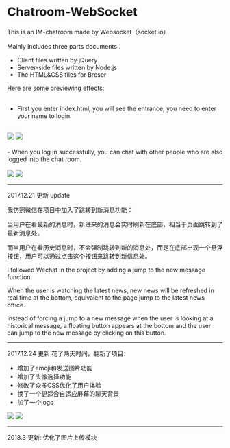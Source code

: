 # Chatroom-WebSocket
This is an IM-chatroom made by Websocket（socket.io）

Mainly includes three parts documents：
- Client files written by jQuery
- Server-side files written by Node.js
- The HTML&CSS files for Broser

Here are some previewing effects:
<br/>
<br/>
-  First you enter index.html, you will see the entrance, you need to enter your name to login.
<br/>
<img src="https://github.com/KMKNKK/Chatroom-WebScoket/blob/homework/img_read/chat1.png">
<img src="https://github.com/KMKNKK/Chatroom-WebScoket/blob/homework/img_read/chat2.png">
<br/>
<br/>
-  When you log in successfully, you can chat with other people who are also logged into the chat room.
<br/>
<br/>
<img src="https://github.com/KMKNKK/Chatroom-WebScoket/blob/homework/img_read/chat3.png">
<img src="https://github.com/KMKNKK/Chatroom-WebScoket/blob/homework/img_read/chat4.png">

----------------------------
2017.12.21 更新 update

我仿照微信在项目中加入了跳转到新消息功能：

当用户在看最新的消息时，新进来的消息会实时刷新在底部，相当于页面跳转到了最新消息处。

而当用户在看历史消息时，不会强制跳转到新的消息处，而是在底部出现一个悬浮按钮，用户可以通过点击这个按钮来跳转到新信息处。

I followed Wechat in the project by adding a jump to the new message function:

When the user is watching the latest news, new news will be refreshed in real time at the bottom, equivalent to the page jump to the latest news office.

Instead of forcing a jump to a new message when the user is looking at a historical message, a floating button appears at the bottom and the user can jump to the new message by clicking on this button.

----------------------------
2017.12.24 更新
花了两天时间，翻新了项目:
- 增加了emoji和发送图片功能
- 增加了头像选择功能
- 修改了众多CSS优化了用户体验
- 换了一个更适合自适应屏幕的聊天背景
- 加了一个logo

<img src="https://github.com/KMKNKK/Chatroom-WebScoket/blob/homework/img_read/6.gif">
<img src="https://github.com/KMKNKK/Chatroom-WebScoket/blob/homework/img_read/5.gif">

-----------------------------
2018.3 更新:
优化了图片上传模块

